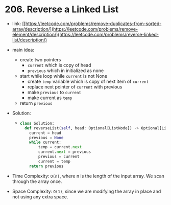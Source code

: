 # 206. Reverse a Linked List

* link: [[https://leetcode.com/problems/remove-duplicates-from-sorted-array/description/](https://leetcode.com/problems/remove-element/description/)(https://leetcode.com/problems/reverse-linked-list/description/)
* main idea:
  * create two pointers
    * ```current``` which is copy of head
    * ```previous``` which in initialized as none
  * start while loop while ```current``` is not None
    * create ```temp``` variable which is copy of next item of ```current```
    * replace next pointer of ```current``` with previous
    * make ```previous``` to ```current```
    * make current as ```temp```
  * return ```previous```
* Solution:
  
  * ```python
    class Solution:
      def reverseList(self, head: Optional[ListNode]) -> Optional[ListNode]:
        current = head
        previous = None
        while current:
            temp = current.next
            current.next = previous
            previous = current
            current = temp
        return previous

* Time Complexity: ```O(n)```, where n is the length of the input array. We scan through the array once.
* Space Complexity: ```O(1)```, since we are modifying the array in place and not using any extra space.
